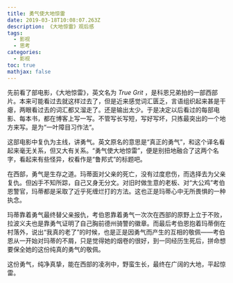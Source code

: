 ```yaml
---
title: 勇气使大地惊雷
date: 2019-03-18T10:08:07.263Z
description: 《大地惊雷》观后感
tags:
  - 影视
  - 思考
categories:
  - 影视
toc: true
mathjax: false
---
```

先前看了部电影，《大地惊雷》，英文名为 *True Grit* ，是科恩兄弟拍的一部西部片。本来可能看过去就这样过去了，但是近来感觉词汇匮乏，言语组织起来甚是干瘪，两眼看过去的词汇都又溜走了。还是输出太少。于是决定以后看过的每部电影、每本书，都在博客上写一写。不管写长写短，写好写坏，只拣最突出的一个地方来写。是为“一叶障目习作法“。

这部电影中复仇为主线，讲勇气。英文原名的意思是“真正的勇气”，和这个译名看起来毫无关系，但又大有关系。“勇气使大地惊雷”，便是别扭地融合了这两个名字，看起来有些怪异，权看作是“鲁邦式”的标题吧。

在西部，勇气是生存之道。玛蒂面对父亲的死亡，没有过度悲伤，而选择去为父亲复仇。但凶手不知所踪，自己又身无分文。对旧时做生意的老板、对“大公鸡”考伯恩警官，玛蒂都是采取了近乎死缠烂打的方法。这也正是玛蒂心中无所畏惧的一种执念。

玛蒂靠着勇气最终替父亲报仇，考伯恩靠着勇气一次次在西部的原野上立于不败，拉波义夫也是靠勇气证明了自己胸前德州骑警的徽章。而最后考伯恩抱着玛蒂倒在村落外，说出“我真的老了”的时候，也是正是因勇气而产生的互相的敬佩——考伯恩从一开始对玛蒂的不屑，只是觉得她的烟卷的很好，到一同经历生死后，拼命想要保全她的这份纯真的勇气的敬佩。

这份勇气，纯净真挚，能在西部的凌冽中，野蛮生长，最终在广阔的大地，平起惊雷。
